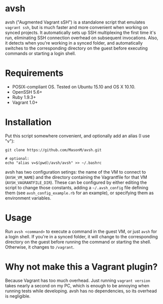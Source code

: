 # avsh

avsh ("Augmented Vagrant sSH") is a standalone script that emulates `vagrant ssh`, but is much
faster and more convenient when working on synced projects. It automatically sets up SSH
multiplexing the first time it's run, eliminating SSH connection overhead on subsequent invocations.
Also, it detects when you're working in a synced folder, and automatically switches to the
corresponding directory on the guest before executing commands or starting a login shell.

# Requirements

* POSIX-compliant OS. Tested on Ubuntu 15.10 and OS X 10.10.
* OpenSSH 5.6+
* Ruby 1.9.3+
* Vagrant 1.0+

# Installation

Put this script somewhere convenient, and optionally add an alias (I use "v"):
```
git clone https://github.com/MasonM/avsh.git

# optional:
echo "alias v=$(pwd)/avsh/avsh" >> ~/.bashrc
```
avsh has two configuration setings: the name of the VM to connect to (`AVSH_VM_NAME`) and the
directory containing the Vagrantfile for that VM (`AVSH_VAGRANTFILE_DIR`). These can be configured
by either editing the script to change those constants, adding a `~/.avsh_config` file defining them
(see `avsh_config_example.rb` for an example), or specifying them as environment variables.

# Usage

Run `avsh <command>` to execute a command in the guest VM, or just `avsh` for a login shell. If
you're in a synced folder, it will change to the corresponding directory on the guest before running
the command or starting the shell. Otherwise, it changes to `/vagrant`.

# Why not make this a Vagrant plugin?

Because Vagrant has too much overhead. Just running `vagrant version` takes nearly a second on my
PC, which is enough to be annoying when running tests while developing. avsh has no dependencies, so
its overhead is negligible. 
